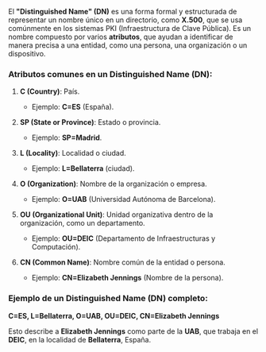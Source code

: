 El **"Distinguished Name" (DN)** es una forma formal y estructurada de representar un nombre único en un directorio, como **X.500**, que se usa comúnmente en los sistemas PKI (Infraestructura de Clave Pública). Es un nombre compuesto por varios **atributos**, que ayudan a identificar de manera precisa a una entidad, como una persona, una organización o un dispositivo.

### Atributos comunes en un **Distinguished Name (DN)**:

1. **C (Country)**: País.
    - Ejemplo: **C=ES** (España).
2. **SP (State or Province)**: Estado o provincia.
    
    - Ejemplo: **SP=Madrid**.
3. **L (Locality)**: Localidad o ciudad.
    
    - Ejemplo: **L=Bellaterra** (ciudad).
4. **O (Organization)**: Nombre de la organización o empresa.
    
    - Ejemplo: **O=UAB** (Universidad Autónoma de Barcelona).
5. **OU (Organizational Unit)**: Unidad organizativa dentro de la organización, como un departamento.
    
    - Ejemplo: **OU=DEIC** (Departamento de Infraestructuras y Computación).
6. **CN (Common Name)**: Nombre común de la entidad o persona.
    
    - Ejemplo: **CN=Elizabeth Jennings** (Nombre de la persona).

### Ejemplo de un **Distinguished Name (DN)** completo:

**C=ES, L=Bellaterra, O=UAB, OU=DEIC, CN=Elizabeth Jennings**

Esto describe a **Elizabeth Jennings** como parte de la **UAB**, que trabaja en el **DEIC**, en la localidad de **Bellaterra**, España.
